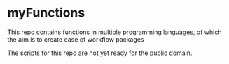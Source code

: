 # myFunctions
This repo contains functions in multiple programming languages, of which the aim is to create ease of workflow packages

The scripts for this repo are not yet ready for the public domain.
